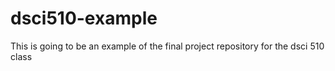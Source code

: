 # dsci510-example
This is going to be an example of the final project repository for the dsci 510 class
